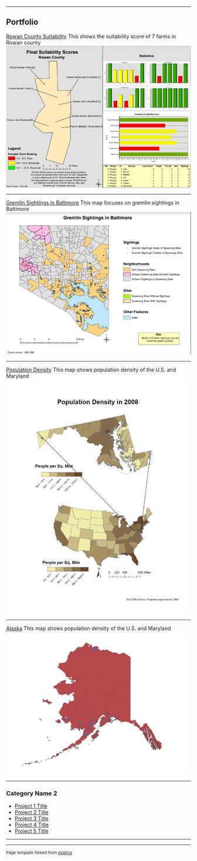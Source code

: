 
---

## Portfolio

[Rowan County Suitability](/pdf/gremlin)
This shows the suitability score of 7 farms in Rowan county
[<img src="images/suit2.jpg?raw=true"/>](pdf/gremlin)

---
[Gremlin Sightings in Baltimore](pdf/gremlin)
This map focuses on gremlin sightings in Baltimore
[<img src="images/gremlin.jpg?raw=true"/>](pdf/gremlin)

---
[Population Density](http://example.com/)
This map shows population density of the U.S. and Maryland
[<img src="images/population density.jpg?raw=true"/>](pdf/gremlin)

---

[Alaska](danjos2.github.io/webmap)
This map shows population density of the U.S. and Maryland
[<img src="images/alaska.jpg?raw=true"/>](pdf/gremlin)


---
### Category Name 2

- [Project 1 Title](http://example.com/)
- [Project 2 Title](http://example.com/)
- [Project 3 Title](http://example.com/)
- [Project 4 Title](http://example.com/)
- [Project 5 Title](http://example.com/)

---




---
<p style="font-size:11px">Page template forked from <a href="https://github.com/evanca/quick-portfolio">evanca</a></p>
<!-- Remove above link if you don't want to attibute -->
